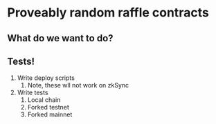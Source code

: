 # Proveably random raffle contracts

## What do we want to do?

## Tests!

1. Write deploy scripts
   1. Note, these wll not work on zkSync
2. Write tests
   1. Local chain
   2. Forked testnet
   3. Forked mainnet
